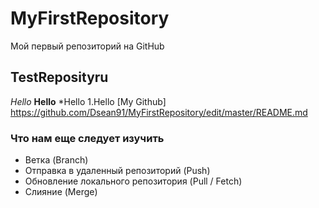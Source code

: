 # MyFirstRepository
Мой первый репозиторий на GitHub
## TestReposityru
*Hello*
**Hello**
*Hello
1.Hello
[My Github] https://github.com/Dsean91/MyFirstRepository/edit/master/README.md
### Что нам еще следует изучить
* Ветка (Branch)
* Отправка в удаленный репозиторий (Push)
* Обновление локального репозитория (Pull / Fetch)
* Слияние (Merge)
